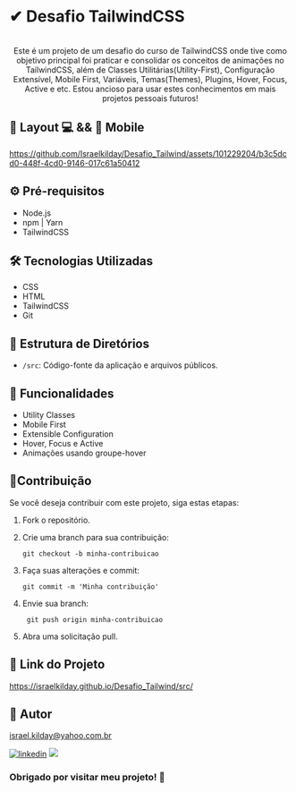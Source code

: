  # ✔ Desafio TailwindCSS 
<div align="center"><br>  
 Este é um projeto de um desafio do curso de TailwindCSS onde tive como objetivo principal  
 foi praticar e consolidar os conceitos de animações no TailwindCSS, além de Classes  
 Utilitárias(Utility-First), Configuração Extensível, Mobile First, Variáveis,     
 Temas(Themes), Plugins, Hover, Focus, Active e etc. Estou ancioso para usar estes  
 conhecimentos em mais projetos pessoais futuros!
 </div>

 ## 🎨 Layout 💻 && 📱 Mobile  

https://github.com/Israelkilday/Desafio_Tailwind/assets/101229204/b3c5dcd0-448f-4cd0-9146-017c61a50412

## ⚙️ Pré-requisitos

 - Node.js 
 - npm | Yarn
 - TailwindCSS

 ## 🛠️ Tecnologias Utilizadas
  
 - CSS
 - HTML
 - TailwindCSS
 - Git
   
 ## 📁 Estrutura de Diretórios

 - `/src`: Código-fonte da aplicação e arquivos públicos.
 
 ## 🚀 Funcionalidades
 
 - Utility Classes
 - Mobile First
 - Extensible Configuration
 - Hover, Focus e Active
 - Animações usando groupe-hover 

 ## 🤝Contribuição

Se você deseja contribuir com este projeto, siga estas etapas:

1. Fork o repositório.

2. Crie uma branch para sua contribuição:

    ```shell
    git checkout -b minha-contribuicao

3. Faça suas alterações e commit:

    ```shell
    git commit -m 'Minha contribuição'

4. Envie sua branch:

   ```shell
    git push origin minha-contribuicao

5. Abra uma solicitação pull.

## 🔗 Link do Projeto

https://israelkilday.github.io/Desafio_Tailwind/src/

## 🧠 Autor

israel.kilday@yahoo.com.br

[![linkedin](https://img.shields.io/badge/LinkedIn-0077B5?style=for-the-badge&logo=linkedin&logoColor=white)](https://www.linkedin.com/in/israel-kilday-machado-de-souza-801482230) <a href="mailto:israelkilday27@gmail.com">
    <img src="https://img.shields.io/badge/Gmail-333333?style=for-the-badge&logo=gmail&logoColor=red" />
</a>

 ### Obrigado por visitar meu projeto! 👋 
